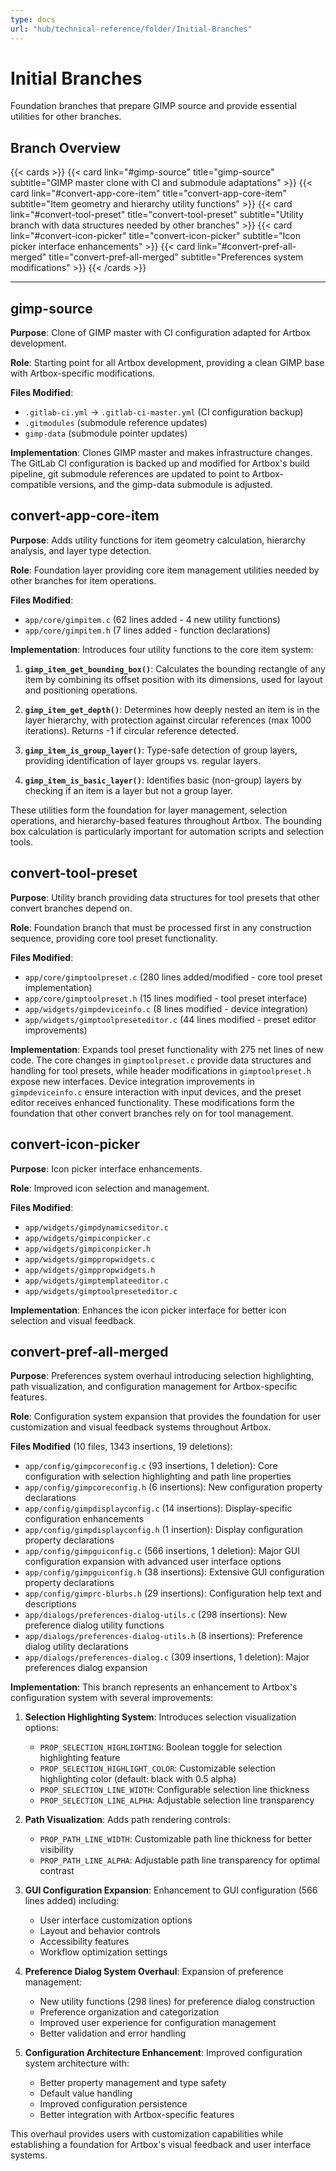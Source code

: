 ```yaml
---
type: docs
url: "hub/technical-reference/folder/Initial-Branches"
---
```


# Initial Branches

Foundation branches that prepare GIMP source and provide essential utilities for other branches.

## Branch Overview

{{< cards >}}
  {{< card link="#gimp-source" title="gimp-source" subtitle="GIMP master clone with CI and submodule adaptations" >}}
  {{< card link="#convert-app-core-item" title="convert-app-core-item" subtitle="Item geometry and hierarchy utility functions" >}}
  {{< card link="#convert-tool-preset" title="convert-tool-preset" subtitle="Utility branch with data structures needed by other branches" >}}
  {{< card link="#convert-icon-picker" title="convert-icon-picker" subtitle="Icon picker interface enhancements" >}}
  {{< card link="#convert-pref-all-merged" title="convert-pref-all-merged" subtitle="Preferences system modifications" >}}
{{< /cards >}}

---

<div class="feature-section" id="gimp-source">

## gimp-source

**Purpose**: Clone of GIMP master with CI configuration adapted for Artbox development.

**Role**: Starting point for all Artbox development, providing a clean GIMP base with Artbox-specific modifications.

**Files Modified**:
- `.gitlab-ci.yml` → `.gitlab-ci-master.yml` (CI configuration backup)
- `.gitmodules` (submodule reference updates)
- `gimp-data` (submodule pointer updates)

**Implementation**: Clones GIMP master and makes infrastructure changes. The GitLab CI configuration is backed up and modified for Artbox's build pipeline, git submodule references are updated to point to Artbox-compatible versions, and the gimp-data submodule is adjusted.

</div>

<div class="feature-section" id="convert-app-core-item">

## convert-app-core-item

**Purpose**: Adds utility functions for item geometry calculation, hierarchy analysis, and layer type detection.

**Role**: Foundation layer providing core item management utilities needed by other branches for item operations.

**Files Modified**:
- `app/core/gimpitem.c` (62 lines added - 4 new utility functions)
- `app/core/gimpitem.h` (7 lines added - function declarations)

**Implementation**: Introduces four utility functions to the core item system:

1. **`gimp_item_get_bounding_box()`**: Calculates the bounding rectangle of any item by combining its offset position with its dimensions, used for layout and positioning operations.

2. **`gimp_item_get_depth()`**: Determines how deeply nested an item is in the layer hierarchy, with protection against circular references (max 1000 iterations). Returns -1 if circular reference detected.

3. **`gimp_item_is_group_layer()`**: Type-safe detection of group layers, providing identification of layer groups vs. regular layers.

4. **`gimp_item_is_basic_layer()`**: Identifies basic (non-group) layers by checking if an item is a layer but not a group layer.

These utilities form the foundation for layer management, selection operations, and hierarchy-based features throughout Artbox. The bounding box calculation is particularly important for automation scripts and selection tools.

</div>

<div class="feature-section" id="convert-tool-preset">

## convert-tool-preset

**Purpose**: Utility branch providing data structures for tool presets that other convert branches depend on.

**Role**: Foundation branch that must be processed first in any construction sequence, providing core tool preset functionality.

**Files Modified**:
- `app/core/gimptoolpreset.c` (280 lines added/modified - core tool preset implementation)
- `app/core/gimptoolpreset.h` (15 lines modified - tool preset interface)
- `app/widgets/gimpdeviceinfo.c` (8 lines modified - device integration)
- `app/widgets/gimptoolpreseteditor.c` (44 lines modified - preset editor improvements)

**Implementation**: Expands tool preset functionality with 275 net lines of new code. The core changes in `gimptoolpreset.c` provide data structures and handling for tool presets, while header modifications in `gimptoolpreset.h` expose new interfaces. Device integration improvements in `gimpdeviceinfo.c` ensure interaction with input devices, and the preset editor receives enhanced functionality. These modifications form the foundation that other convert branches rely on for tool management.

</div>

<div class="feature-section" id="convert-icon-picker">

## convert-icon-picker

**Purpose**: Icon picker interface enhancements.

**Role**: Improved icon selection and management.

**Files Modified**:
- `app/widgets/gimpdynamicseditor.c`
- `app/widgets/gimpiconpicker.c`
- `app/widgets/gimpiconpicker.h`
- `app/widgets/gimppropwidgets.c`
- `app/widgets/gimppropwidgets.h`
- `app/widgets/gimptemplateeditor.c`
- `app/widgets/gimptoolpreseteditor.c`

**Implementation**: Enhances the icon picker interface for better icon selection and visual feedback.

</div>

<div class="feature-section" id="convert-pref-all-merged">

## convert-pref-all-merged

**Purpose**: Preferences system overhaul introducing selection highlighting, path visualization, and configuration management for Artbox-specific features.

**Role**: Configuration system expansion that provides the foundation for user customization and visual feedback systems throughout Artbox.

**Files Modified** (10 files, 1343 insertions, 19 deletions):
- `app/config/gimpcoreconfig.c` (93 insertions, 1 deletion): Core configuration with selection highlighting and path line properties
- `app/config/gimpcoreconfig.h` (6 insertions): New configuration property declarations
- `app/config/gimpdisplayconfig.c` (14 insertions): Display-specific configuration enhancements
- `app/config/gimpdisplayconfig.h` (1 insertion): Display configuration property declarations
- `app/config/gimpguiconfig.c` (566 insertions, 1 deletion): Major GUI configuration expansion with advanced user interface options
- `app/config/gimpguiconfig.h` (38 insertions): Extensive GUI configuration property declarations
- `app/config/gimprc-blurbs.h` (29 insertions): Configuration help text and descriptions
- `app/dialogs/preferences-dialog-utils.c` (298 insertions): New preference dialog utility functions
- `app/dialogs/preferences-dialog-utils.h` (8 insertions): Preference dialog utility declarations
- `app/dialogs/preferences-dialog.c` (309 insertions, 1 deletion): Major preferences dialog expansion

**Implementation**: This branch represents an enhancement to Artbox's configuration system with several improvements:

1. **Selection Highlighting System**: Introduces selection visualization options:
   - `PROP_SELECTION_HIGHLIGHTING`: Boolean toggle for selection highlighting feature
   - `PROP_SELECTION_HIGHLIGHT_COLOR`: Customizable selection highlighting color (default: black with 0.5 alpha)
   - `PROP_SELECTION_LINE_WIDTH`: Configurable selection line thickness
   - `PROP_SELECTION_LINE_ALPHA`: Adjustable selection line transparency

2. **Path Visualization**: Adds path rendering controls:
   - `PROP_PATH_LINE_WIDTH`: Customizable path line thickness for better visibility
   - `PROP_PATH_LINE_ALPHA`: Adjustable path line transparency for optimal contrast

3. **GUI Configuration Expansion**: Enhancement to GUI configuration (566 lines added) including:
   - User interface customization options
   - Layout and behavior controls
   - Accessibility features
   - Workflow optimization settings

4. **Preference Dialog System Overhaul**: Expansion of preference management:
   - New utility functions (298 lines) for preference dialog construction
   - Preference organization and categorization
   - Improved user experience for configuration management
   - Better validation and error handling

5. **Configuration Architecture Enhancement**: Improved configuration system architecture with:
   - Better property management and type safety
   - Default value handling
   - Improved configuration persistence
   - Better integration with Artbox-specific features

This overhaul provides users with customization capabilities while establishing a foundation for Artbox's visual feedback and user interface systems.

</div>
